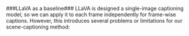 ###LLaVA as a baseline###
LLaVA is designed a single-image captioning model, so we can apply it to each frame independently for frame-wise captions. However, this introduces several problems or limitations for our scene-captioning method:
